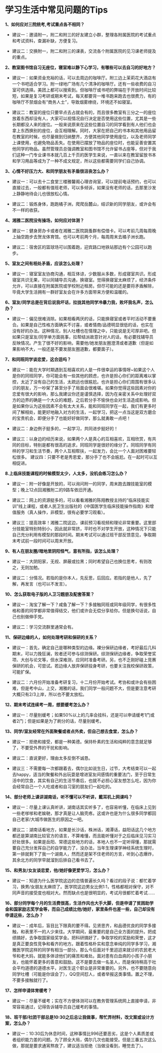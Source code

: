 # 学习生活中常见问题的Tips

**1、如何应对三院统考,考试重点各不相同？**

+ 建议一：邀请附一，附二和附三的好友建立小群，整理各附属医院的考试重点和考试资料，查漏补缺，方便复习。

+ 建议二：交换附一，附二和附三的课表，交流各个附属医院的见习课老师提及的重点。

**2、教室图书馆自习无座位，寝室难以静下心学习，有哪些可以去自习的好地方？**

+ 建议一：如果资金充裕的话，可以去周边的咖啡厅。附三边上茉莉花大酒店有一个书吧适合学习。附一绿地广场有几个清净的咖啡厅。还有一些收费的自习室可供选择。美团上都可以搜索到。但咖啡厅或书吧的弊端在于开放时间比较短，如果是复习考研或期末考试，每天都要背一堆书跑来跑去也很费力，有的咖啡厅不禁烟会有“商务人士”，导致烟雾缭绕，环境还不如寝室。

+ 建议二：教室的座位只要早点去占就会有的，而且很多教室有三分之一的座位放着东西却没有人，大家可以视情况自行决定是否使用这些位置，尤其是一些长期都没人来的座位。一般来说原来在这些位置自习的同学看到有人他们也会拿上东西换别的座位，会互相理解。同时，大家在把自己的书本和其他用品留在教室的时候，也尽量做到归纳整齐，方便其他同学使用座位，以及老师同学上课使用，也避免物品丢失。在使用已摆放了物品的座位时，也能妥善安置其他同学的物品。虽然管理员总强调教室和图书馆不允许留书占座等，但对于我们这种一门专业课书本就几百上千页的医学生来说，一直以来在教室留放书本和学习用品等成为了一种不成文规定，所以这些都需要同学们自己协调。

**3、心情不好压力大、和同学朋友有矛盾很沮丧怎么办？**

+ 建议一：可以去十二食堂三楼雅馨阁心理咨询室，可以提前电话预约，也可以直接过去，一般都有值班老师，可以多倾诉，如果没有老师的话，去那里沙发上静静地待会儿也很放松心情。

+ 建议二：锻炼身体，跑跑橘子洲，爬爬岳麓山，结识新的同学朋友，或许会有不一样的收获。

**4、湘雅二医院没有操场，如何应对体测？**

+ 建议一：健身房办卡或者在湘雅二医院跳蚤群有偿借卡。可以考前几周每周晚上抽空跑步去贺龙体育馆。也可以考前两个月，每周周末去橘子洲长跑。

+ 建议二：宿舍区的篮球场可以围着跑，迎宾路口地铁站那边有个公园可以跑步。

**5、室友之间有相处矛盾，应该怎么处理？**

+ 建议一：寝室室友协商沟通，相互体谅，少数服从多数，形成寝室共识。形成寝室共识无果，可以同辅导员沟通，换寝室。觉得换寝室太麻烦了，经济条件允许，可以直接在附属医院或学校附近租房。但尽可能的还是要将矛盾解除，毕竟大学生活拥有一群好室友会在许多方面带来方便和温暖的。

**6、室友/同学总是在背后说我坏话，拉拢其他同学冷暴力我，败坏我名声，怎么办？**

+ 建议一：偏见很难消除。如果相看两厌的话，只能换寝室或者平时活动不要重合。如果是自己性格方面确实不讨喜，或者情商/品德明显很低的话，也实在没有好的办法。这种情况，别人吐槽也在情理之中，只能说是无可厚非吧。但如果只是室友/同学单方面挑事，拉帮结派故意针对人的话，有必要找辅导员反映情况。产生了很不好的影响，需要他/她发朋友圈澄清或者道歉（但是如果影响不大，一般还是不要发朋友圈道歉，都要面子）。

**7、和同班同学谈恋爱，这合适吗？**

+ 建议一：能在大学时期遇到互相喜欢的人是一件很幸运的事情呀~如果这个人是你的同班同学，你可能会有一些其他的顾虑，也许是担心你们的距离难以掌控，太近了没有自己的生活，太疏远也很尴尬。也许是担心你们周围有很多认识的朋友，万一吵架了甚至分手了局面会很难堪。如果你觉得这些因素对你的恋爱有很大的影响，那么我建议你还是谨慎选择，因为在亲密关系中处理好双方的边界的确是一个大众的难题，之后若分手不愉快也会对生活造成影响。但是如果你认为这些因素不会有太大关系，能和同班同学在一起，我们有更多时间了解相处，能更好地融入对方的生活，一起学习，把这一点当这是双方磨合的宝贵机会，即便分手了也能好好做同学，那么就勇敢一点吧！

+ 建议二：身边例子挺多的，一起学习，共同进步挺好的！

+ 建议三：以身边的经历来说，如果两个人是真心的互相喜欢，互相欣赏，有共同的目标，特别是都有很高的追求，同班同学是很好的缘分了。同班同学有同样的学习和生活节奏，两个人互相帮扶，一起发力，会比一个人面对困难要轻松很多。
建议四：只要不老是秀恩爱，那分手了也不会尴尬。在一起时可以互相促进。

**8.上临床技能课程的时候模型太少，人太多，没机会练习怎么办？**

+ 建议一：附一好像是开放的，可以询问附一的同学，周末跑去蹭技能室的模型；晚上12点回湘雅附二的9路车依旧开通。

+ 建议二：网上的资源挺多的，可以看看湘雅的陈翔教授主持的“临床技能实训”线上课程，或者人民卫生出版社的《中国医学生临床技能操作指南》和增值服务（真人操作，非模型，很有必要学习观看）。

+ 建议三：提高效率！湘雅二院这边，课前预习看视频和理论非常重要。这里部分技能室特别特别小，因此就非常挤，平时也不对学生开放，这种情况下只能自己充分利用有模型的那段时间。期末考试可以通过班干部反馈意见，争取期末考试前一段时间可以周末开放。

**9、有人在朋友圈/暗地里阴阳怪气，意有所指，该怎么处理？**

+ 建议一：大阴阳家，无视、屏蔽或拉黑；同时希望自己也换位思考，有则改之，无则加勉。

+ 建议二：分情况。若指的是你本人，先反思，后回应。若指的是他人，先了解，再发言（也可以不发言）。

**10、怎么获取电子版的人卫习题册及配套答案？**

+ 建议一：淘宝了解一下？咸鱼了解一下？多接触同班或同年级同学，有很多性格和善的同学都非常值得结交，他们或许会无偿分享给你。但是换句话说，自己也别做伸手党。

+ 建议二：学习交流群里通常会有。

**11、保研边缘的人，如何处理考研和保研的关系？**

+ 建议一：首先，确定自己是哪种类型的边缘。裸分保研边缘者，考好最后几科期末，可以力挽狂澜，败者还可参与综测保研。综测保研边缘者，争取荣誉奖项、大创与论文等，但水深难测，应同时准备考研。另，也不乏刚好碰上竞赛保研的机会，可尝试。若边缘人放弃保研投身考研，也要关注我校保研政策，可能扩保。

+ 建议二：六月份开始准备考研复习，十二月份开始考试。考协和或许会有些困难，但是考中山，上交，湘雅的话，我们同学一般问题不大，但是要注意考研大概只有2/3上岸，所以也不要太放松。

**12、期末考试连续考一周，想要缓考怎么办？**

+ 建议一：尽量别缓考；如果50%以上的几率会挂科，还是可以申请缓考1门或者2门；但是如果是为了刷分的话，尽量别缓考。

**13、同学/室友经常在外面聚餐或者点外卖，但自己想去食堂，怎么办？**

+ 建议一：拒绝和接受，都是一种美德。保持朴素的生活和纯粹的意念就足够了，不要受外界的干扰和影响。

+ 建议二：直说更好，理由太多反倒不诚恳。

+ 建议三：不需要每一次都跟着去，偶尔比如说生日，过节，大考结束可以一起去happy，适当的聚餐和外出玩耍是增进室友间感情的重要法门，至于日常生活中的饮食，其实有自己的生活节奏后，也就不必担心室友想怎么吃，因为你会经常自己一个人吃或者和自习室的朋友们一起吃的。

**14、部分老师上课讲湖南话，听不懂可以不听讲，戴耳机上网课吗？**

+ 建议一：尽量上课认真听讲，湖南话其实听多了，也容易听懂，在临床上见到一些老嗲嗲和老娭毑，那才真是让人脑壳疼。这或许也是为什么很多同学都回自己老家/大城市做医生的原因之一吧。

+ 建议二：湖南话看地方，如果是长沙话，株洲话，湘潭话，益阳话这几个地方都还是算湖南比较官方的语言，不算难懂，而且能听懂对于之后临床见习实习好处很多。如果是岳阳、常德这些地方的话，本地人也不一定听得懂，那就需要自己充分发挥自己的自学能力了，没办法，当年生理课学神经系统生理时，第一排就剩下了我一个湖南人，然而还是架不住老师的方言，听到心态爆炸，其余北方的同学早就溜到后排自己看书去了。

**15、和男友/女友谈恋爱，他/她好像更爱学习，怎么办？**

+ 建议一：知道为什么医学院这边的恋情普遍长久吗？看过的段子说：都忙着学习，换男/女朋友太麻烦了。医学院这边男女比例1:1，性格都相对保守，对不同声音的接受度也相对大。然而缺点也是很明显的，考试月很都忙着考试......

**16、部分同学每个月的生活费很高，生活作风也大手大脚，但是申请了贫困助学金和国家励志奖学金等，而自己成绩比他/她好，家里条件也差一些，自己却没有申请这些，怎么办？**

+ 建议一：成年后，盲目比下限真的要不得。见贤思齐，和品德优良的同学多接触，和表里不一的人少来往。大学期间，最重要的是自己全方面的提升。把成绩搞好，去争取国家级奖学金。把科研搞好了，争取学校的奖励和荣誉，这才是真正要良性竞争和看齐的地方。跟着性格朴实和意念单纯的同学多学习，湘雅医学院这样的同学有相当一部分。那么今后面对千里迢迢来就诊的农民老大爷和老大妈，就能多体谅他们的痛苦和难处。面对患有白血病的小孩子小朋友，也能怀着更多的善意和鼓励。这不是要去做一名圣人，而是保持稍高于社会平均道德的道德水平，对医生这个职业是非常重要的。另外，也不要随意向同学吐槽（可能是你误会了），QQ空间怼人，或者举报这类事情。置之不理，不要多接触就行了。

**17、怎样申请体育缓考？**

+ 建议一：尽量不缓考；实在不方便体测可以在教务管理系统网上直接申请，非常容易通过，记得告诉辅导员自己缓考的事情。

**18、班干部/社团干部总是10:30之后总让我做事，帮忙弄材料，改文案或设计方案，怎么办？**

+ 建议一：10:30后为休息时间，这种事情比996还要恶劣，这是个人素质差或者组织能力差的问题。为了顾全大局，偶尔几次也能接受。但是三番五次这么做，那就是要求通宵熬夜了，建议适当拒绝（当做没看到，睡觉去了）。